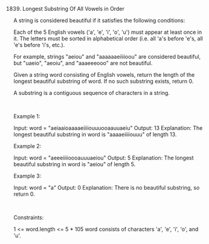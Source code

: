 1839. Longest Substring Of All Vowels in Order

A string is considered beautiful if it satisfies the following conditions:

Each of the 5 English vowels ('a', 'e', 'i', 'o', 'u') must appear at least once in it.
The letters must be sorted in alphabetical order (i.e. all 'a's before 'e's, all 'e's before 'i's, etc.).

For example, strings "aeiou" and "aaaaaaeiiiioou" are considered beautiful, but "uaeio", "aeoiu", and "aaaeeeooo" are not beautiful.

Given a string word consisting of English vowels, return the length of the longest beautiful substring of word. If no such substring exists, return 0.

A substring is a contiguous sequence of characters in a string.

 

Example 1:

Input: word = "aeiaaioaaaaeiiiiouuuooaauuaeiu"
Output: 13
Explanation: The longest beautiful substring in word is "aaaaeiiiiouuu" of length 13.

Example 2:

Input: word = "aeeeiiiioooauuuaeiou"
Output: 5
Explanation: The longest beautiful substring in word is "aeiou" of length 5.


Example 3:

Input: word = "a"
Output: 0
Explanation: There is no beautiful substring, so return 0.


 

Constraints:

1 <= word.length <= 5 * 105
word consists of characters 'a', 'e', 'i', 'o', and 'u'.